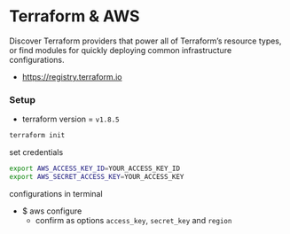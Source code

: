 # Terraform & AWS
Discover Terraform providers that power all of Terraform’s resource types, or find modules for quickly deploying common infrastructure configurations.

- https://registry.terraform.io

### Setup
* terraform version = `v1.8.5`

```sh
terraform init
```

set credentials

```sh
export AWS_ACCESS_KEY_ID=YOUR_ACCESS_KEY_ID
export AWS_SECRET_ACCESS_KEY=YOUR_ACCESS_KEY
```

configurations in terminal
* $ aws configure
    - confirm as options `access_key`, `secret_key` and `region`



